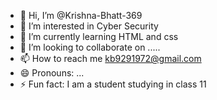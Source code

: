 - 👋 Hi, I’m @Krishna-Bhatt-369
- 👀 I’m interested in Cyber Security
- 🌱 I’m currently learning HTML and css
- 💞️ I’m looking to collaborate on .....
- 📫 How to reach me kb9291972@gmail.com
- 😄 Pronouns: ...
- ⚡ Fun fact: I am a student studying in class 11

<!---
Krishna-Bhatt-369/Krishna-Bhatt-369 is a ✨ special ✨ repository because its `README.md` (this file) appears on your GitHub profile.
You can click the Preview link to take a look at your changes.
--->
